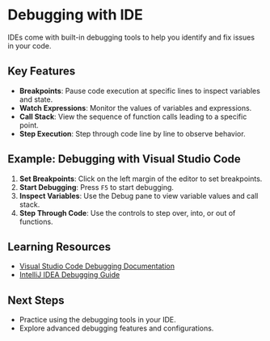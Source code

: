 # Debugging with IDE

IDEs come with built-in debugging tools to help you identify and fix issues in your code.

## Key Features
- **Breakpoints**: Pause code execution at specific lines to inspect variables and state.
- **Watch Expressions**: Monitor the values of variables and expressions.
- **Call Stack**: View the sequence of function calls leading to a specific point.
- **Step Execution**: Step through code line by line to observe behavior.

## Example: Debugging with Visual Studio Code
1. **Set Breakpoints**: Click on the left margin of the editor to set breakpoints.
2. **Start Debugging**: Press `F5` to start debugging.
3. **Inspect Variables**: Use the Debug pane to view variable values and call stack.
4. **Step Through Code**: Use the controls to step over, into, or out of functions.

## Learning Resources
- [Visual Studio Code Debugging Documentation](https://code.visualstudio.com/docs/editor/debugging)
- [IntelliJ IDEA Debugging Guide](https://www.jetbrains.com/help/idea/debug-your-code.html)

## Next Steps
- Practice using the debugging tools in your IDE.
- Explore advanced debugging features and configurations.

